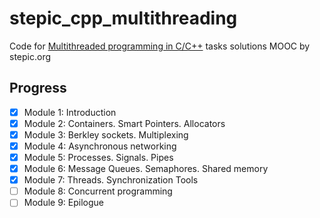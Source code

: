 # stepic_cpp_multithreading

Code for [Multithreaded programming in C/C++](https://stepic.org/course/149) tasks solutions
MOOC by stepic.org

## Progress

- [x] Module 1: Introduction
- [x] Module 2: Containers. Smart Pointers. Allocators 
- [x] Module 3: Berkley sockets. Multiplexing
- [x] Module 4: Asynchronous networking
- [x] Module 5: Processes. Signals. Pipes
- [x] Module 6: Message Queues. Semaphores. Shared memory
- [x] Module 7: Threads. Synchronization Tools
- [ ] Module 8: Concurrent programming
- [ ] Module 9: Epilogue
